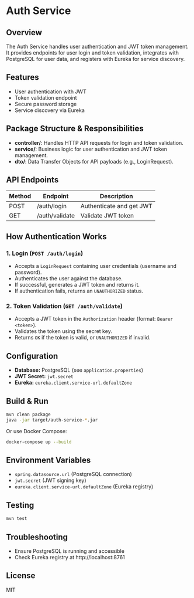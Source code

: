 # Auth Service

## Overview
The Auth Service handles user authentication and JWT token management. It provides endpoints for user login and token validation, integrates with PostgreSQL for user data, and registers with Eureka for service discovery.

## Features
- User authentication with JWT
- Token validation endpoint
- Secure password storage
- Service discovery via Eureka

## Package Structure & Responsibilities
- **controller/**: Handles HTTP API requests for login and token validation.
- **service/**: Business logic for user authentication and JWT token management.
- **dto/**: Data Transfer Objects for API payloads (e.g., LoginRequest).

## API Endpoints
| Method | Endpoint         | Description                  |
|--------|------------------|------------------------------|
| POST   | /auth/login      | Authenticate and get JWT     |
| GET    | /auth/validate   | Validate JWT token           |

## How Authentication Works

### 1. Login (`POST /auth/login`)
- Accepts a `LoginRequest` containing user credentials (username and password).
- Authenticates the user against the database.
- If successful, generates a JWT token and returns it.
- If authentication fails, returns an `UNAUTHORIZED` status.

### 2. Token Validation (`GET /auth/validate`)
- Accepts a JWT token in the `Authorization` header (format: `Bearer <token>`).
- Validates the token using the secret key.
- Returns `OK` if the token is valid, or `UNAUTHORIZED` if invalid.

## Configuration
- **Database:** PostgreSQL (see `application.properties`)
- **JWT Secret:** `jwt.secret`
- **Eureka:** `eureka.client.service-url.defaultZone`

## Build & Run
```sh
mvn clean package
java -jar target/auth-service-*.jar
```
Or use Docker Compose:
```sh
docker-compose up --build
```

## Environment Variables
- `spring.datasource.url` (PostgreSQL connection)
- `jwt.secret` (JWT signing key)
- `eureka.client.service-url.defaultZone` (Eureka registry)

## Testing
```sh
mvn test
```

## Troubleshooting
- Ensure PostgreSQL is running and accessible
- Check Eureka registry at http://localhost:8761

## License
MIT
